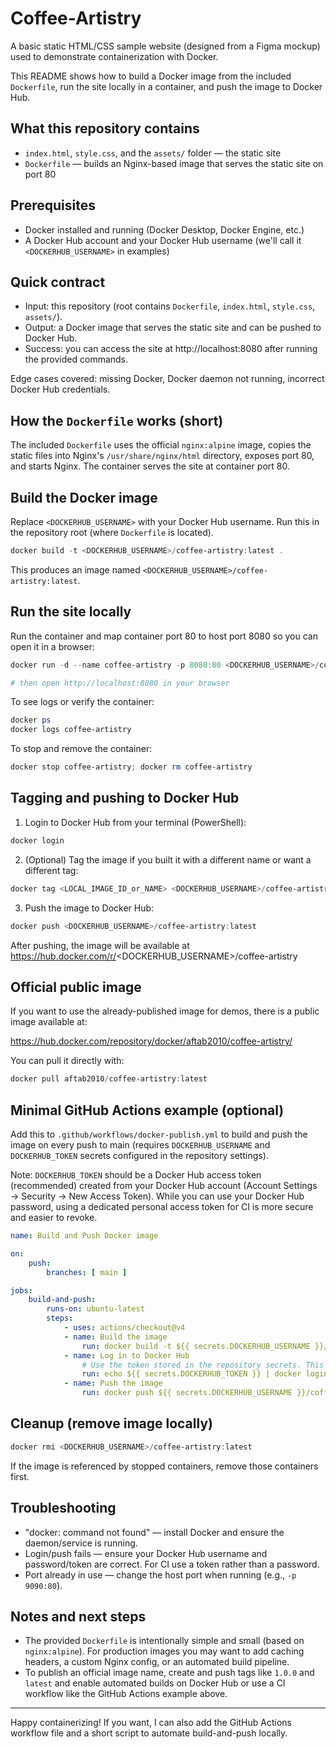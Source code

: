﻿# Coffee-Artistry

A basic static HTML/CSS sample website (designed from a Figma mockup) used to demonstrate containerization with Docker.

This README shows how to build a Docker image from the included `Dockerfile`, run the site locally in a container, and push the image to Docker Hub.

## What this repository contains

- `index.html`, `style.css`, and the `assets/` folder — the static site
- `Dockerfile` — builds an Nginx-based image that serves the static site on port 80

## Prerequisites

- Docker installed and running (Docker Desktop, Docker Engine, etc.)
- A Docker Hub account and your Docker Hub username (we'll call it `<DOCKERHUB_USERNAME>` in examples)

## Quick contract

- Input: this repository (root contains `Dockerfile`, `index.html`, `style.css`, `assets/`).
- Output: a Docker image that serves the static site and can be pushed to Docker Hub.
- Success: you can access the site at http://localhost:8080 after running the provided commands.

Edge cases covered: missing Docker, Docker daemon not running, incorrect Docker Hub credentials.

## How the `Dockerfile` works (short)

The included `Dockerfile` uses the official `nginx:alpine` image, copies the static files into Nginx's `/usr/share/nginx/html` directory, exposes port 80, and starts Nginx. The container serves the site at container port 80.

## Build the Docker image

Replace `<DOCKERHUB_USERNAME>` with your Docker Hub username. Run this in the repository root (where `Dockerfile` is located).

```powershell
docker build -t <DOCKERHUB_USERNAME>/coffee-artistry:latest .
```

This produces an image named `<DOCKERHUB_USERNAME>/coffee-artistry:latest`.

## Run the site locally

Run the container and map container port 80 to host port 8080 so you can open it in a browser:

```powershell
docker run -d --name coffee-artistry -p 8080:80 <DOCKERHUB_USERNAME>/coffee-artistry:latest

# then open http://localhost:8080 in your browser
```

To see logs or verify the container:

```powershell
docker ps
docker logs coffee-artistry
```

To stop and remove the container:

```powershell
docker stop coffee-artistry; docker rm coffee-artistry
```

## Tagging and pushing to Docker Hub

1. Login to Docker Hub from your terminal (PowerShell):

```powershell
docker login
```

2. (Optional) Tag the image if you built it with a different name or want a different tag:

```powershell
docker tag <LOCAL_IMAGE_ID_or_NAME> <DOCKERHUB_USERNAME>/coffee-artistry:1.0.0
```

3. Push the image to Docker Hub:

```powershell
docker push <DOCKERHUB_USERNAME>/coffee-artistry:latest
```

After pushing, the image will be available at https://hub.docker.com/r/<DOCKERHUB_USERNAME>/coffee-artistry

Official public image
---------------------

If you want to use the already-published image for demos, there is a public image available at:

https://hub.docker.com/repository/docker/aftab2010/coffee-artistry/

You can pull it directly with:

```powershell
docker pull aftab2010/coffee-artistry:latest
```

## Minimal GitHub Actions example (optional)

Add this to `.github/workflows/docker-publish.yml` to build and push the image on every push to main (requires `DOCKERHUB_USERNAME` and `DOCKERHUB_TOKEN` secrets configured in the repository settings).

Note: `DOCKERHUB_TOKEN` should be a Docker Hub access token (recommended) created from your Docker Hub account (Account Settings → Security → New Access Token). While you can use your Docker Hub password, using a dedicated personal access token for CI is more secure and easier to revoke.

```yaml
name: Build and Push Docker image

on:
	push:
		branches: [ main ]

jobs:
	build-and-push:
		runs-on: ubuntu-latest
		steps:
			- uses: actions/checkout@v4
			- name: Build the image
				run: docker build -t ${{ secrets.DOCKERHUB_USERNAME }}/coffee-artistry:latest .
			- name: Log in to Docker Hub
				# Use the token stored in the repository secrets. This should be a Docker Hub access token (or password).
				run: echo ${{ secrets.DOCKERHUB_TOKEN }} | docker login -u ${{ secrets.DOCKERHUB_USERNAME }} --password-stdin
			- name: Push the image
				run: docker push ${{ secrets.DOCKERHUB_USERNAME }}/coffee-artistry:latest
```

## Cleanup (remove image locally)

```powershell
docker rmi <DOCKERHUB_USERNAME>/coffee-artistry:latest
```

If the image is referenced by stopped containers, remove those containers first.

## Troubleshooting

- "docker: command not found" — install Docker and ensure the daemon/service is running.
- Login/push fails — ensure your Docker Hub username and password/token are correct. For CI use a token rather than a password.
- Port already in use — change the host port when running (e.g., `-p 9090:80`).

## Notes and next steps

- The provided `Dockerfile` is intentionally simple and small (based on `nginx:alpine`). For production images you may want to add caching headers, a custom Nginx config, or an automated build pipeline.
- To publish an official image name, create and push tags like `1.0.0` and `latest` and enable automated builds on Docker Hub or use a CI workflow like the GitHub Actions example above.

---

Happy containerizing! If you want, I can also add the GitHub Actions workflow file and a short script to automate build-and-push locally.

